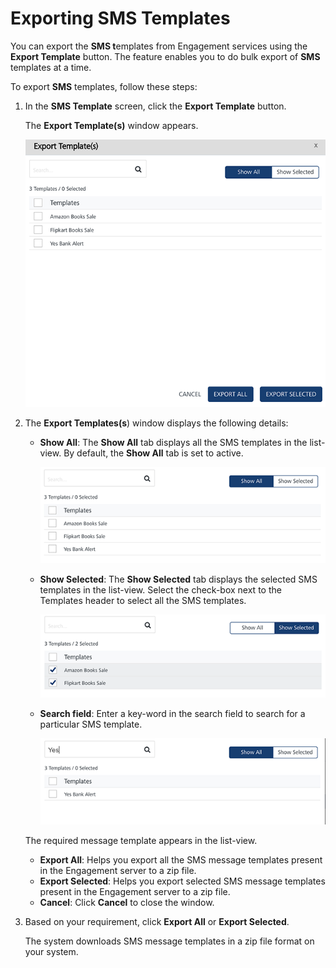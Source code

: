                            


Exporting SMS Templates
=======================

You can export the **SMS t**emplates from Engagement services using the **Export Template** button. The feature enables you to do bulk export of **SMS** templates at a time.

To export **SMS** templates, follow these steps:

1.  In the **SMS Template** screen, click the **Export Template** button.
    
    The **Export Template(s)** window appears.
    
    ![](../Resources/Images/Settings/Templates/smstemplate/exportsms_579x538.png)
    
2.  The **Export Templates(s**) window displays the following details:
    
    *   **Show All**: The **Show All** tab displays all the SMS templates in the list-view. By default, the **Show All** tab is set to active.
        
        ![](../Resources/Images/Settings/Templates/smstemplate/showallsms_537x157.png)
        
    *   **Show Selected**: The **Show Selected** tab displays the selected SMS templates in the list-view. Select the check-box next to the Templates header to select all the SMS templates.
        
        ![](../Resources/Images/Settings/Templates/smstemplate/showselectsms_540x146.png)
        
    *   **Search field**: Enter a key-word in the search field to search for a particular SMS template.
        
        ![](../Resources/Images/Settings/Templates/smstemplate/searchsms_539x114.png)
        
    
    The required message template appears in the list-view.
    
    *   **Export All**: Helps you export all the SMS message templates present in the Engagement server to a zip file.
    *   **Export Selected**: Helps you export selected SMS message templates present in the Engagement server to a zip file.
    *   **Cancel**: Click **Cancel** to close the window.
3.  Based on your requirement, click **Export All** or **Export Selected**.
    
    The system downloads SMS message templates in a zip file format on your system.
